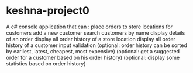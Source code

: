 # keshna-project0

A c# console application that can :
place orders to store locations for customers
add a new customer
search customers by name
display details of an order
display all order history of a store location
display all order history of a customer
input validation
(optional: order history can be sorted by earliest, latest, cheapest, most expensive)
(optional: get a suggested order for a customer based on his order history)
(optional: display some statistics based on order history)
